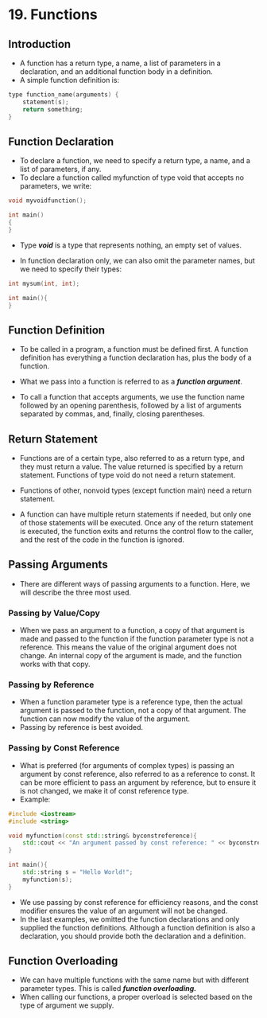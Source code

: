 # 19. Functions

## Introduction

- A function has a return type, a name, a list of parameters in a declaration, and an additional function body in a definition. 
- A simple function definition is:
```cpp
type function_name(arguments) {
	statement(s);
	return something;
}
```
## Function Declaration

- To declare a function, we need to specify a return type, a name, and a list of parameters, if any. 
- To declare a function called myfunction of type void that accepts no parameters, we write:
```cpp
void myvoidfunction();

int main()
{
}
```

- Type ***void*** is a type that represents nothing, an empty set of values.

- In function declaration only, we can also omit the parameter names, but we need to specify their types:
```cpp
int mysum(int, int);

int main(){
}
```
## Function Definition

- To be called in a program, a function must be defined first. A function definition has everything a function declaration has, plus the body of a function.

- What we pass into a function is referred to as a ***function argument***.

- To call a function that accepts arguments, we use the function name followed by an opening parenthesis, followed by a list of arguments separated by commas, and, finally, closing parentheses.
## Return Statement

- Functions are of a certain type, also referred to as a return type, and they must return a value. The value returned is specified by a return statement. Functions of type void do not need a return statement.
- Functions of other, nonvoid types (except function main) need a return statement.

- A function can have multiple return statements if needed, but only one of those statements will be executed. Once any of the return statement is executed, the function exits and returns the control flow to the caller, and the rest of the code in the function is ignored.
## Passing Arguments

- There are different ways of passing arguments to a function. Here, we will describe the three most used.
### Passing by Value/Copy

- When we pass an argument to a function, a copy of that argument is made and passed to the function if the function parameter type is not a reference. This means the value of the original argument does not change. An internal copy of the argument is made, and the function works with that copy. 
### Passing by Reference

- When a function parameter type is a reference type, then the actual argument is passed to the function, not a copy of that argument. The function can now modify the value of the argument.
- Passing by reference is best avoided.
### Passing by Const Reference

- What is preferred (for arguments of complex types) is passing an argument by const reference, also referred to as a reference to const. It can be more efficient to pass an argument by reference, but to ensure it is not changed, we make it of const reference type. 
- Example:
```cpp
#include <iostream>
#include <string>

void myfunction(const std::string& byconstreference){
	std::cout << "An argument passed by const reference: " << byconstreference;
}

int main(){
	std::string s = "Hello World!";
	myfunction(s);
}
```

- We use passing by const reference for efficiency reasons, and the const modifier ensures the value of an argument will not be changed.
- In the last examples, we omitted the function declarations and only supplied the function definitions. Although a function definition is also a declaration, you should provide both the declaration and a definition.
## Function Overloading

- We can have multiple functions with the same name but with different parameter types. This is called ***function overloading.*** 
- When calling our functions, a proper overload is selected based on the type of argument we supply.